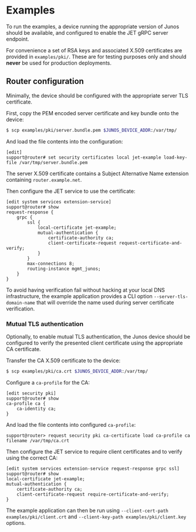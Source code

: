 # Examples

To run the examples, a device running the appropriate version of Junos
should be available, and configured to enable the JET gRPC server endpoint.

For convenience a set of RSA keys and associated X.509 certificates are
provided in `examples/pki/`. These are for testing purposes only and should
**never** be used for production deployments.

## Router configuration

Minimally, the device should be configured with the appropriate server TLS
certificate.

First, copy the PEM encoded server certificate and key bundle onto the device:

``` bash
$ scp examples/pki/server.bundle.pem $JUNOS_DEVICE_ADDR:/var/tmp/
```

And load the file contents into the configuration:

``` junos
[edit]
support@router# set security certificates local jet-example load-key-file /var/tmp/server.bundle.pem
```

The server X.509 certificate contains a Subject Alternative Name extension
containing `router.example.net`.

Then configure the JET service to use the certificate:

``` junos
[edit system services extension-service]
support@router# show
request-response {
    grpc {
        ssl {
            local-certificate jet-example;
            mutual-authentication {
                certificate-authority ca;
                client-certificate-request request-certificate-and-verify;
            }
        }
        max-connections 8;
        routing-instance mgmt_junos;
    }
}
```

To avoid having verification fail without hacking at your local DNS
infrastructure, the example application provides a CLI option
`--server-tls-domain-name` that will override the name used during server
certificate verification.

### Mutual TLS authentication

Optionally, to enable mutual TLS authentication, the Junos device should be
configured to verify the presented client certificate using the appropriate CA
certificate.

Transfer the CA X.509 certificate to the device:

``` bash
$ scp examples/pki/ca.crt $JUNOS_DEVICE_ADDR:/var/tmp/
```

Configure a `ca-profile` for the CA:

``` junos
[edit security pki]
support@router# show
ca-profile ca {
    ca-identity ca;
}
```

And load the file contents into configured `ca-profile`:

``` junos
support@router> request security pki ca-certificate load ca-profile ca filename /var/tmp/ca.crt
```

Then configure the JET service to require client certificates and to verify
using the correct CA:

``` junos
[edit system services extension-service request-response grpc ssl]
support@router# show
local-certificate jet-example;
mutual-authentication {
    certificate-authority ca;
    client-certificate-request require-certificate-and-verify;
}
```

The example application can then be run using `--client-cert-path
examples/pki/client.crt` and `--client-key-path examples/pki/client.key`
options.
